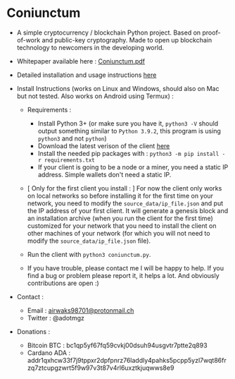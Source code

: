 
# Coniunctum
- A simple cryptocurrency / blockchain Python project. Based on proof-of-work and public-key cryptography.
Made to open up blockchain technology to newcomers in the developing world.

- Whitepaper available here : [Coniunctum.pdf](https://github.com/AlainMgz/Coniunctum/files/6313872/Coniunctum.pdf)
- Detailed installation and usage instructions [here](https://github.com/AlainMgz/Coniunctum/wiki)

- Install Instructions (works on Linux and Windows, should also on Mac but not tested. Also works on Android using Termux) :
  - Requirements : 
    - Install Python 3+ (or make sure you have it, `python3 -V` should output something similar to `Python 3.9.2`, this program is using `python3` and not `python`)
    - Download the latest verison of the client [here](https://github.com/AlainMgz/Coniunctum/releases) 
    - Install the needed pip packages with : `python3 -m pip install -r requirements.txt`
    - If your client is going to be a node or a miner, you need a static IP address. Simple wallets don't need a static IP.
  
  - [ Only for the first client you install : ] For now the client only works on local networks so before installing it for the first time on your network, you need to modify the `source_data/ip_file.json` and put the IP address of your first client. It will generate a genesis block and an installation archive (when you run the client for the first time) customized for your network that you need to install the client on other machines of your network (for which you will not need to modify the `source_data/ip_file.json` file).
  - Run the client with `python3 coniunctum.py`.
  - If you have trouble, please contact me I will be happy to help. If you find a bug or problem please report it, it helps a lot. And obviously contributions are open :)
- Contact : 
  - Email : airwaks98701@protonmail.ch
  - Twitter : @adotmgz

- Donations : 
  
  - Bitcoin BTC : bc1qp5yf67fq59cvkj00dsuh94usgvtr7ptte2q893
  - Cardano ADA : addr1qxhcw33f7j9tppxr2dpfpnrz76laddly4pahks5pcpp5yzl7wqt86frzq7ztcupgzwrt5f9w97v3t87v4rl6uxztkjuqwws8e9


                          

